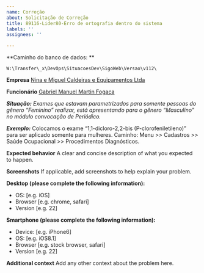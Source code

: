 ```yaml
---
name: Correção
about: Solicitação de Correção
title: 89116-Lider80-Erro de ortografia dentro do sistema
labels: ''
assignees: ''

---
```


**Caminho do banco de dados: **
```
W:\Transfer\_x\DevOps\SituacoesDev\SigoWeb\Versao\v112\
```

**Empresa**
<ins>
Nina e Miguel Caldeiras e Equipamentos Ltda
</ins>

**Funcionário**
<ins>
Gabriel Manuel Martin Fogaça
</ins>

***Situação:***
*Exames que estavam parametrizados para somente pessoas do gênero “Feminino” realizar, está apresentando para o gênero “Masculino” no módulo convocação de Periódico.*

***Exemplo:***
Colocamos o exame “1,1-dicloro-2,2-bis (P-clorofeniletileno)” para ser aplicado somente para mulheres.
Caminho: Menu >> Cadastros >> Saúde Ocupacional >> Procedimentos Diagnósticos.

**Expected behavior**
A clear and concise description of what you expected to happen.

**Screenshots**
If applicable, add screenshots to help explain your problem.

**Desktop (please complete the following information):**
 - OS: [e.g. iOS]
 - Browser [e.g. chrome, safari]
 - Version [e.g. 22]

**Smartphone (please complete the following information):**
 - Device: [e.g. iPhone6]
 - OS: [e.g. iOS8.1]
 - Browser [e.g. stock browser, safari]
 - Version [e.g. 22]

**Additional context**
Add any other context about the problem here.
